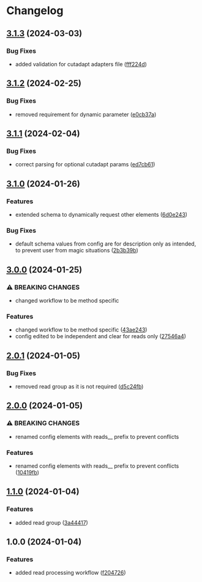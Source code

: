 # Changelog

## [3.1.3](https://github.com/xsitarcik/reads/compare/v3.1.2...v3.1.3) (2024-03-03)


### Bug Fixes

* added validation for cutadapt adapters file ([fff224d](https://github.com/xsitarcik/reads/commit/fff224d6c1f1d4f96dc5612a1fccee475a805585))

## [3.1.2](https://github.com/xsitarcik/reads/compare/v3.1.1...v3.1.2) (2024-02-25)


### Bug Fixes

* removed requirement for dynamic parameter ([e0cb37a](https://github.com/xsitarcik/reads/commit/e0cb37a9044a22c1be15675bde1e1cda005d4bf3))

## [3.1.1](https://github.com/xsitarcik/reads/compare/v3.1.0...v3.1.1) (2024-02-04)


### Bug Fixes

* correct parsing for optional cutadapt params ([ed7cb61](https://github.com/xsitarcik/reads/commit/ed7cb61b92974da0486f426bcc474cd9b841a068))

## [3.1.0](https://github.com/xsitarcik/reads/compare/v3.0.0...v3.1.0) (2024-01-26)


### Features

* extended schema to dynamically request other elements ([6d0e243](https://github.com/xsitarcik/reads/commit/6d0e243b77c9d1dfe32e218a571dc75afeb6bff7))


### Bug Fixes

* default schema values from config are for description only as intended, to prevent user from magic situations ([2b3b39b](https://github.com/xsitarcik/reads/commit/2b3b39b5a2b986b08c7801ce2a514418eca13135))

## [3.0.0](https://github.com/xsitarcik/reads/compare/v2.0.1...v3.0.0) (2024-01-25)


### ⚠ BREAKING CHANGES

* changed workflow to be method specific

### Features

* changed workflow to be method specific ([43ae243](https://github.com/xsitarcik/reads/commit/43ae24301194d4816774952ff96c7cc6664cf075))
* config edited to be independent and clear for reads only ([27546a4](https://github.com/xsitarcik/reads/commit/27546a4631d344a87d8a2b0730d076f1710b0225))

## [2.0.1](https://github.com/xsitarcik/reads/compare/v2.0.0...v2.0.1) (2024-01-05)


### Bug Fixes

* removed read group as it is not required ([d5c24fb](https://github.com/xsitarcik/reads/commit/d5c24fb344970c176a27b401d8e54b81e3757670))

## [2.0.0](https://github.com/xsitarcik/reads/compare/v1.1.0...v2.0.0) (2024-01-05)


### ⚠ BREAKING CHANGES

* renamed config elements with reads__ prefix to prevent conflicts

### Features

* renamed config elements with reads__ prefix to prevent conflicts ([10419fb](https://github.com/xsitarcik/reads/commit/10419fb82491d98d2b9a20a9b1767dbbb7fb9646))

## [1.1.0](https://github.com/xsitarcik/reads/compare/v1.0.0...v1.1.0) (2024-01-04)


### Features

* added read group ([3a44417](https://github.com/xsitarcik/reads/commit/3a444178e36223897f92ba3dd90968a9b1f1c662))

## 1.0.0 (2024-01-04)


### Features

* added read processing workflow ([f204726](https://github.com/xsitarcik/reads/commit/f20472652f67a8fd89f26431c82e2aafd828f877))
